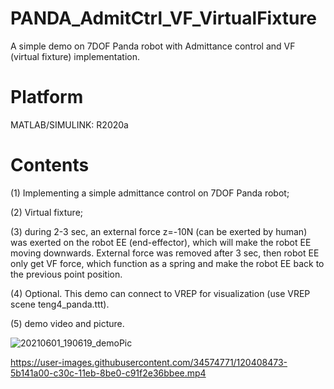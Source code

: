 # PANDA_AdmitCtrl_VF_VirtualFixture
A simple demo on 7DOF Panda robot with Admittance control and VF (virtual fixture) implementation.

# Platform
MATLAB/SIMULINK: R2020a

# Contents
(1) Implementing a simple admittance control on 7DOF Panda robot;

(2) Virtual fixture;

(3) during 2-3 sec, an external force z=-10N (can be exerted by human) was exerted on the robot EE (end-effector), which will make the robot EE moving downwards. External force was removed after 3 sec, then robot EE only get VF force, which function as a spring and make the robot EE back to the previous point position.

(4) Optional. This demo can connect to VREP for visualization (use VREP scene teng4_panda.ttt).

(5) demo video and picture.

![20210601_190619_demoPic](https://user-images.githubusercontent.com/34574771/120408628-a6c6c380-c30c-11eb-8f59-e337cbfb9f56.png)

https://user-images.githubusercontent.com/34574771/120408473-5b141a00-c30c-11eb-8be0-c91f2e36bbee.mp4

